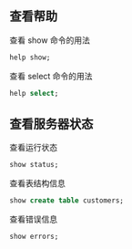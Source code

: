 ## 查看帮助

查看 show 命令的用法

```sql
help show;
```

查看 select 命令的用法

```sql
help select;
```

## 查看服务器状态

查看运行状态

```sql
show status;
```

查看表结构信息

```sql
show create table customers;
```

查看错误信息

```sql
show errors;
```
